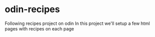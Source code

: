 # odin-recipes
Following recipes project on odin
In this project we'll setup a few html pages with recipes on each page